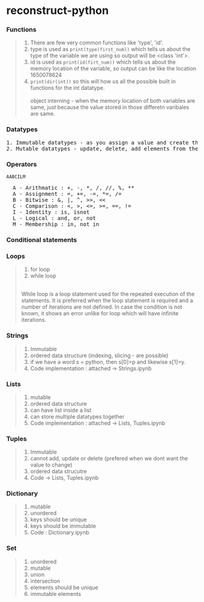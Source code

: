 # reconstruct-python

### Functions 
> 1. There are few very common functions like 'type', 'id'.
> 2. type is used as `print(type(first_num))` which tells us about the type of the variable we are using so output will be <class 'int'>.
> 3. id is used as `print(id(firt_num))` which tells us about the memory location of the variable, so output can be like the location 1650078624
> 4. `print(dir(int))` so this will how us all the possible built in functions for the int datatype.
<br> </br>
> object interning - when the memory location of both variables are same, just because the value stored in those differetn varibales are same.

### Datatypes 
<pre>
1. Immutable datatypes - as you assign a value and create the object, you can't modify the value stored in it -> int, float, booleans, strings, tuples
2. Mutable datatypes - update, delete, add elements from the same variable or same memory location -> list, dictionary,set
</pre>

### Operators
`AABCILM`

<pre>
  A - Arithmatic : +, -, *, /, //, %, **
  A - Assignment : =, +=, -=, *=, /=
  B - Bitwise : &, |, ^, >>, <<
  C - Comparison : <, >, <=, >=, ==, !=
  I - Identity : is, isnot
  L - Logical : and, or, not
  M - Membership : in, not in
</pre>

### Conditional statements
### Loops 
> 1. for loop
> 2. while loop
><br>
> While loop is a loop statement used for the repeated execution of the statements. It is preferred when the loop statement is required and a number of iterations are not defined. In case the condition is not known, it shows an error unlike for loop which will have infinite iterations.

### Strings
> 1. Immutable
> 2. ordered data structure (indexing, slicing - are possible)
> 3. if we have a word s = python, then s[0]=p and likewise s[1]=y.
> 4. Code implementation : attached -> Strings.ipynb

### Lists
> 1. mutable
> 2. ordered data structure
> 3. can have list inside a list
> 4. can store multiple datatypes together
> 5. Code implementation : attached -> Lists, Tuples.ipynb

### Tuples
> 1. Immutable
> 2. cannot add, update or delete (prefered when we dont want the value to change)
> 3. ordered data strucutre
> 4. Code -> Lists, Tuples.ipynb

### Dictionary
> 1. mutable
> 2. unordered
> 3. keys should be unique
> 4. keys should be immutable
> 5. Code : Dictionary.ipynb

### Set
> 1. unordered
> 2. mutable
> 3. union
> 4. intersection
> 5. elements should be unique
> 6. immutable elements








